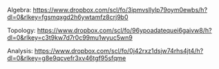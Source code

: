 Algebra: https://www.dropbox.com/scl/fo/3ipmvsllylp79oym0ewbs/h?dl=0&rlkey=fgsmqxgd2h6ywtamfz8crj9b0

Topology: https://www.dropbox.com/scl/fo/96ypoadatequei6gaivw8/h?dl=0&rlkey=c3t9kw7d7r0c99mu1wyuc5wn9

Analysis: https://www.dropbox.com/scl/fo/0j42rxz1dsjw74rhs4jt4/h?dl=0&rlkey=g8e9qcvefr3xv46tgf95sfqme
